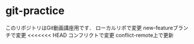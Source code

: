 # git-practice
このリポジトリはGit動画講座用です．
ローカルリポで変更
new-featureブランチで変更
<<<<<<< HEAD
コンフリクトで変更
conflict-remote上で更新

